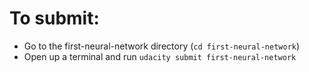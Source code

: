 # To submit:

* Go to the first-neural-network directory (`cd first-neural-network`)
* Open up a terminal and run `udacity submit first-neural-network`